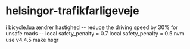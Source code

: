 # helsingor-trafikfarligeveje
i bicycle.lua ændrer hastighed
-- reduce the driving speed by 30% for unsafe roads
-- local safety_penalty            = 0.7
local safety_penalty            = 0.5
nvm use v4.4.5
make hsgr
